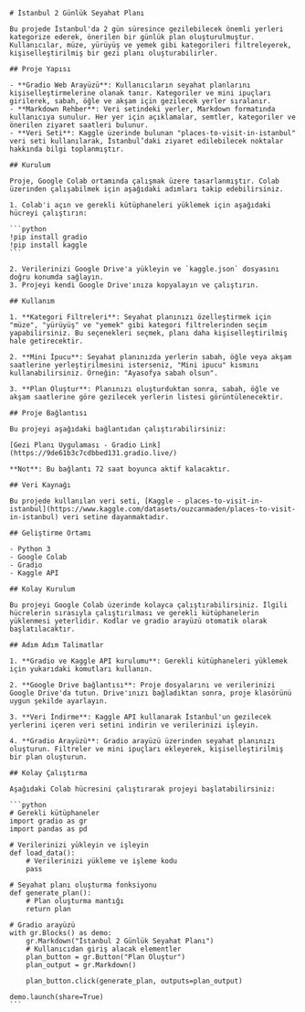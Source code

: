
    # İstanbul 2 Günlük Seyahat Planı

    Bu projede İstanbul'da 2 gün süresince gezilebilecek önemli yerleri kategorize ederek, önerilen bir günlük plan oluşturulmuştur. Kullanıcılar, müze, yürüyüş ve yemek gibi kategorileri filtreleyerek, kişiselleştirilmiş bir gezi planı oluşturabilirler.

    ## Proje Yapısı

    - **Gradio Web Arayüzü**: Kullanıcıların seyahat planlarını kişiselleştirmelerine olanak tanır. Kategoriler ve mini ipuçları girilerek, sabah, öğle ve akşam için gezilecek yerler sıralanır.
    - **Markdown Rehber**: Veri setindeki yerler, Markdown formatında kullanıcıya sunulur. Her yer için açıklamalar, semtler, kategoriler ve önerilen ziyaret saatleri bulunur.
    - **Veri Seti**: Kaggle üzerinde bulunan "places-to-visit-in-istanbul" veri seti kullanılarak, İstanbul’daki ziyaret edilebilecek noktalar hakkında bilgi toplanmıştır.

    ## Kurulum

    Proje, Google Colab ortamında çalışmak üzere tasarlanmıştır. Colab üzerinden çalışabilmek için aşağıdaki adımları takip edebilirsiniz.

    1. Colab'i açın ve gerekli kütüphaneleri yüklemek için aşağıdaki hücreyi çalıştırın:

    ```python
    !pip install gradio
    !pip install kaggle
    ```

    2. Verilerinizi Google Drive'a yükleyin ve `kaggle.json` dosyasını doğru konumda sağlayın.
    3. Projeyi kendi Google Drive'ınıza kopyalayın ve çalıştırın.

    ## Kullanım

    1. **Kategori Filtreleri**: Seyahat planınızı özelleştirmek için "müze", "yürüyüş" ve "yemek" gibi kategori filtrelerinden seçim yapabilirsiniz. Bu seçenekleri seçmek, planı daha kişiselleştirilmiş hale getirecektir.
    
    2. **Mini İpucu**: Seyahat planınızda yerlerin sabah, öğle veya akşam saatlerine yerleştirilmesini isterseniz, "Mini ipucu" kısmını kullanabilirsiniz. Örneğin: "Ayasofya sabah olsun".
    
    3. **Plan Oluştur**: Planınızı oluşturduktan sonra, sabah, öğle ve akşam saatlerine göre gezilecek yerlerin listesi görüntülenecektir.

    ## Proje Bağlantısı

    Bu projeyi aşağıdaki bağlantıdan çalıştırabilirsiniz:

    [Gezi Planı Uygulaması - Gradio Link](https://9de61b3c7cdbbed131.gradio.live/)

    **Not**: Bu bağlantı 72 saat boyunca aktif kalacaktır.

    ## Veri Kaynağı

    Bu projede kullanılan veri seti, [Kaggle - places-to-visit-in-istanbul](https://www.kaggle.com/datasets/ouzcanmaden/places-to-visit-in-istanbul) veri setine dayanmaktadır.

    ## Geliştirme Ortamı

    - Python 3
    - Google Colab
    - Gradio
    - Kaggle API

    ## Kolay Kurulum

    Bu projeyi Google Colab üzerinde kolayca çalıştırabilirsiniz. İlgili hücrelerin sırasıyla çalıştırılması ve gerekli kütüphanelerin yüklenmesi yeterlidir. Kodlar ve gradio arayüzü otomatik olarak başlatılacaktır.

    ## Adım Adım Talimatlar

    1. **Gradio ve Kaggle API kurulumu**: Gerekli kütüphaneleri yüklemek için yukarıdaki komutları kullanın.
    
    2. **Google Drive bağlantısı**: Proje dosyalarını ve verilerinizi Google Drive'da tutun. Drive'ınızı bağladıktan sonra, proje klasörünü uygun şekilde ayarlayın.
    
    3. **Veri İndirme**: Kaggle API kullanarak İstanbul'un gezilecek yerlerini içeren veri setini indirin ve verilerinizi işleyin.
    
    4. **Gradio Arayüzü**: Gradio arayüzü üzerinden seyahat planınızı oluşturun. Filtreler ve mini ipuçları ekleyerek, kişiselleştirilmiş bir plan oluşturun.

    ## Kolay Çalıştırma

    Aşağıdaki Colab hücresini çalıştırarak projeyi başlatabilirsiniz:

    ```python
    # Gerekli kütüphaneler
    import gradio as gr
    import pandas as pd

    # Verilerinizi yükleyin ve işleyin
    def load_data():
        # Verilerinizi yükleme ve işleme kodu
        pass

    # Seyahat planı oluşturma fonksiyonu
    def generate_plan():
        # Plan oluşturma mantığı
        return plan

    # Gradio arayüzü
    with gr.Blocks() as demo:
        gr.Markdown("İstanbul 2 Günlük Seyahat Planı")
        # Kullanıcıdan giriş alacak elementler
        plan_button = gr.Button("Plan Oluştur")
        plan_output = gr.Markdown()

        plan_button.click(generate_plan, outputs=plan_output)

    demo.launch(share=True)
    ```


    
